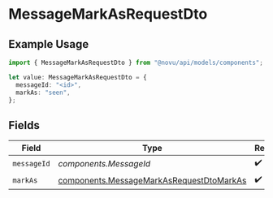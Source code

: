 # MessageMarkAsRequestDto

## Example Usage

```typescript
import { MessageMarkAsRequestDto } from "@novu/api/models/components";

let value: MessageMarkAsRequestDto = {
  messageId: "<id>",
  markAs: "seen",
};
```

## Fields

| Field                                                                                                | Type                                                                                                 | Required                                                                                             | Description                                                                                          |
| ---------------------------------------------------------------------------------------------------- | ---------------------------------------------------------------------------------------------------- | ---------------------------------------------------------------------------------------------------- | ---------------------------------------------------------------------------------------------------- |
| `messageId`                                                                                          | *components.MessageId*                                                                               | :heavy_check_mark:                                                                                   | N/A                                                                                                  |
| `markAs`                                                                                             | [components.MessageMarkAsRequestDtoMarkAs](../../models/components/messagemarkasrequestdtomarkas.md) | :heavy_check_mark:                                                                                   | N/A                                                                                                  |